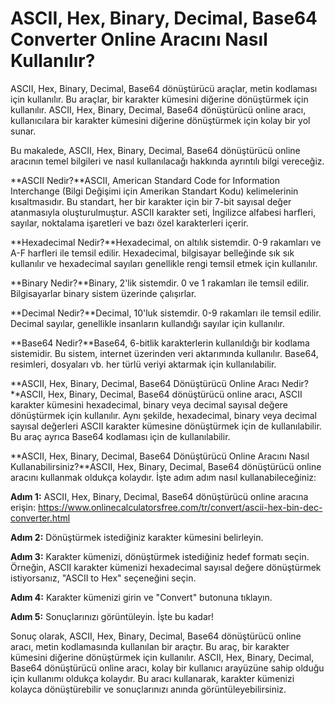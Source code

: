 ASCII, Hex, Binary, Decimal, Base64 Converter Online Aracını Nasıl Kullanılır?
==============================================================================

ASCII, Hex, Binary, Decimal, Base64 dönüştürücü araçlar, metin kodlaması için kullanılır. Bu araçlar, bir karakter kümesini diğerine dönüştürmek için kullanılır. ASCII, Hex, Binary, Decimal, Base64 dönüştürücü online aracı, kullanıcılara bir karakter kümesini diğerine dönüştürmek için kolay bir yol sunar.

Bu makalede, ASCII, Hex, Binary, Decimal, Base64 dönüştürücü online aracının temel bilgileri ve nasıl kullanılacağı hakkında ayrıntılı bilgi vereceğiz.

**ASCII Nedir?**ASCII, American Standard Code for Information Interchange (Bilgi Değişimi için Amerikan Standart Kodu) kelimelerinin kısaltmasıdır. Bu standart, her bir karakter için bir 7-bit sayısal değer atanmasıyla oluşturulmuştur. ASCII karakter seti, İngilizce alfabesi harfleri, sayılar, noktalama işaretleri ve bazı özel karakterleri içerir.

**Hexadecimal Nedir?**Hexadecimal, on altılık sistemdir. 0-9 rakamları ve A-F harfleri ile temsil edilir. Hexadecimal, bilgisayar belleğinde sık sık kullanılır ve hexadecimal sayıları genellikle rengi temsil etmek için kullanılır.

**Binary Nedir?**Binary, 2'lik sistemdir. 0 ve 1 rakamları ile temsil edilir. Bilgisayarlar binary sistem üzerinde çalışırlar.

**Decimal Nedir?**Decimal, 10'luk sistemdir. 0-9 rakamları ile temsil edilir. Decimal sayılar, genellikle insanların kullandığı sayılar için kullanılır.

**Base64 Nedir?**Base64, 6-bitlik karakterlerin kullanıldığı bir kodlama sistemidir. Bu sistem, internet üzerinden veri aktarımında kullanılır. Base64, resimleri, dosyaları vb. her türlü veriyi aktarmak için kullanılabilir.

**ASCII, Hex, Binary, Decimal, Base64 Dönüştürücü Online Aracı Nedir?**ASCII, Hex, Binary, Decimal, Base64 dönüştürücü online aracı, ASCII karakter kümesini hexadecimal, binary veya decimal sayısal değere dönüştürmek için kullanılır. Aynı şekilde, hexadecimal, binary veya decimal sayısal değerleri ASCII karakter kümesine dönüştürmek için de kullanılabilir. Bu araç ayrıca Base64 kodlaması için de kullanılabilir.

**ASCII, Hex, Binary, Decimal, Base64 Dönüştürücü Online Aracını Nasıl Kullanabilirsiniz?**ASCII, Hex, Binary, Decimal, Base64 dönüştürücü online aracını kullanmak oldukça kolaydır. İşte adım adım nasıl kullanabileceğiniz:

**Adım 1:** ASCII, Hex, Binary, Decimal, Base64 dönüştürücü online aracına erişin: <https://www.onlinecalculatorsfree.com/tr/convert/ascii-hex-bin-dec-converter.html>

**Adım 2:** Dönüştürmek istediğiniz karakter kümesini belirleyin.

**Adım 3:** Karakter kümenizi, dönüştürmek istediğiniz hedef formatı seçin. Örneğin, ASCII karakter kümenizi hexadecimal sayısal değere dönüştürmek istiyorsanız, "ASCII to Hex" seçeneğini seçin.

**Adım 4:** Karakter kümenizi girin ve "Convert" butonuna tıklayın.

**Adım 5:** Sonuçlarınızı görüntüleyin. İşte bu kadar!

Sonuç olarak, ASCII, Hex, Binary, Decimal, Base64 dönüştürücü online aracı, metin kodlamasında kullanılan bir araçtır. Bu araç, bir karakter kümesini diğerine dönüştürmek için kullanılır. ASCII, Hex, Binary, Decimal, Base64 dönüştürücü online aracı, kolay bir kullanıcı arayüzüne sahip olduğu için kullanımı oldukça kolaydır. Bu aracı kullanarak, karakter kümenizi kolayca dönüştürebilir ve sonuçlarınızı anında görüntüleyebilirsiniz.